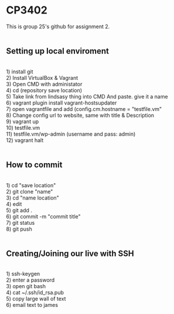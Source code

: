 # CP3402
This is group 25's github for assignment 2. <br>
<br>
<h2> Setting up local enviroment </h2><br>
1) install git <br>
2) Install VirtualBox & Vagrant <br>
3) Open CMD with administator <br>
4) cd (repository save location) <br> 
5) Take link from lindsasy thing into CMD And paste. give it a name <br> 
6) vagrant plugin install vagrant-hostsupdater <br> 
7) open vagrantfile and add (config.cm.hostname = "testfile.vm" <br>
8) Change config url to website, same with title & Description <br> 
9) vagrant up <br> 
10) testfile.vm <br>
11) testfile.vm/wp-admin (username and pass: admin) <br>
12) vagrant halt <br>
<br>
<h2> How to commit </h2><br>
1) cd "save location" <br> 
2) git clone "name" <br>
3) cd "name location" <br>
4) edit <br>
5) git add . <br>
6) git commit -m "commit title" <br>
7) git status <br>
8) git push <br>
<br>
<h2> Creating/Joining our live with SSH </h2><br>
1) ssh-keygen <br>
2) enter a password <br>
3) open git bash <br>
4) cat ~/.ssh/id_rsa.pub <br>
5) copy large wall of text <br> 
6) email text to james <br>
<br> 

